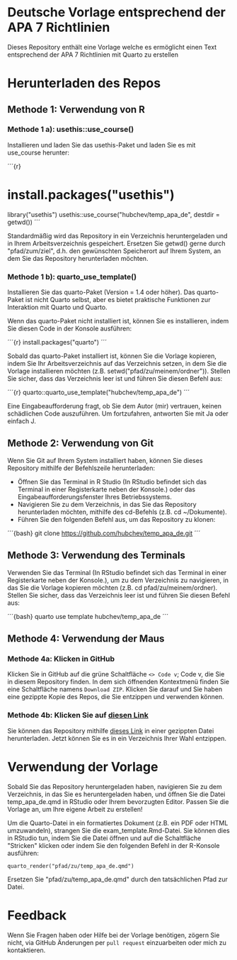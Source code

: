 # Deutsche Vorlage entsprechend der APA 7 Richtlinien

Dieses Repository enthält eine Vorlage welche es ermöglicht einen Text entsprechend der APA 7 Richtlinien mit Quarto zu erstellen

# Herunterladen des Repos

## Methode 1: Verwendung von R

### Methode 1 a): usethis::use_course()

Installieren und laden Sie das usethis-Paket und laden Sie es mit use_course herunter:

´´´{r}
# install.packages("usethis")
library("usethis")
usethis::use_course("hubchev/temp_apa_de", destdir = getwd())
´´´

Standardmäßig wird das Repository in ein Verzeichnis heruntergeladen und in Ihrem Arbeitsverzeichnis gespeichert. Ersetzen Sie getwd() gerne durch "pfad/zum/ziel", d.h. den gewünschten Speicherort auf Ihrem System, an dem Sie das Repository herunterladen möchten.

### Methode 1 b): quarto_use_template()

Installieren Sie das quarto-Paket (Version = 1.4 oder höher). Das quarto-Paket ist nicht Quarto selbst, aber es bietet praktische Funktionen zur Interaktion mit Quarto und Quarto.

Wenn das quarto-Paket nicht installiert ist, können Sie es installieren, indem Sie diesen Code in der Konsole ausführen:

´´´{r}
install.packages("quarto")
´´´

Sobald das quarto-Paket installiert ist, können Sie die Vorlage kopieren, indem Sie Ihr Arbeitsverzeichnis auf das Verzeichnis setzen, in dem Sie die Vorlage installieren möchten (z.B. setwd("pfad/zu/meinem/ordner")). Stellen Sie sicher, dass das Verzeichnis leer ist und führen Sie diesen Befehl aus:

´´´{r}
quarto::quarto_use_template("hubchev/temp_apa_de")
´´´

Eine Eingabeaufforderung fragt, ob Sie dem Autor (mir) vertrauen, keinen schädlichen Code auszuführen. Um fortzufahren, antworten Sie mit Ja oder einfach J.

## Methode 2: Verwendung von Git

Wenn Sie Git auf Ihrem System installiert haben, können Sie dieses Repository mithilfe der Befehlszeile herunterladen:

- Öffnen Sie das Terminal in R Studio (In RStudio befindet sich das Terminal in einer Registerkarte neben der Konsole.) oder das Eingabeaufforderungsfenster Ihres Betriebssystems.
-  Navigieren Sie zu dem Verzeichnis, in das Sie das Repository herunterladen möchten, mithilfe des cd-Befehls (z.B. cd ~/Dokumente).
-   Führen Sie den folgenden Befehl aus, um das Repository zu klonen:

´´´{bash}
git clone https://github.com/hubchev/temp_apa_de.git
´´´

## Methode 3: Verwendung des Terminals

Verwenden Sie das Terminal (In RStudio befindet sich das Terminal in einer Registerkarte neben der Konsole.), um zu dem Verzeichnis zu navigieren, in das Sie die Vorlage kopieren möchten (z.B. cd pfad/zu/meinem/ordner). Stellen Sie sicher, dass das Verzeichnis leer ist und führen Sie diesen Befehl aus:

´´´{bash}
quarto use template hubchev/temp_apa_de
´´´

## Methode 4: Verwendung der Maus

### Methode 4a: Klicken in GitHub

Klicken Sie in GitHub auf die grüne Schaltfläche `<> Code v`; Code v, die Sie in diesem Repository finden. In dem sich öffnenden Kontextmenü finden Sie eine Schaltfläche namens `Download ZIP`. Klicken Sie darauf und Sie haben eine gezippte Kopie des Repos, die Sie entzippen und verwenden können.

### Methode 4b: Klicken Sie auf [diesen Link](https://github.com/hubchev/temp_apa_de/zipball/HEAD)

Sie können das Repository mithilfe [dieses Link](https://github.com/hubchev/temp_apa_de/zipball/HEAD) in einer gezippten Datei herunterladen. Jetzt können Sie es in ein Verzeichnis Ihrer Wahl entzippen.

# Verwendung der Vorlage

Sobald Sie das Repository heruntergeladen haben, navigieren Sie zu dem Verzeichnis, in das Sie es heruntergeladen haben, und öffnen Sie die Datei temp_apa_de.qmd in RStudio oder Ihrem bevorzugten Editor. Passen Sie die Vorlage an, um Ihre eigene Arbeit zu erstellen!

Um die Quarto-Datei in ein formatiertes Dokument (z.B. ein PDF oder HTML umzuwandeln), strangen Sie die exam_template.Rmd-Datei. Sie können dies in RStudio tun, indem Sie die Datei öffnen und auf die Schaltfläche "Stricken" klicken oder indem Sie den folgenden Befehl in der R-Konsole ausführen:

```{r}
quarto_render("pfad/zu/temp_apa_de.qmd")
```

Ersetzen Sie "pfad/zu/temp_apa_de.qmd" durch den tatsächlichen Pfad zur Datei.


# Feedback

Wenn Sie Fragen haben oder Hilfe bei der Vorlage benötigen, zögern Sie nicht, via GitHub Änderungen per `pull request` einzuarbeiten oder mich zu kontaktieren. 